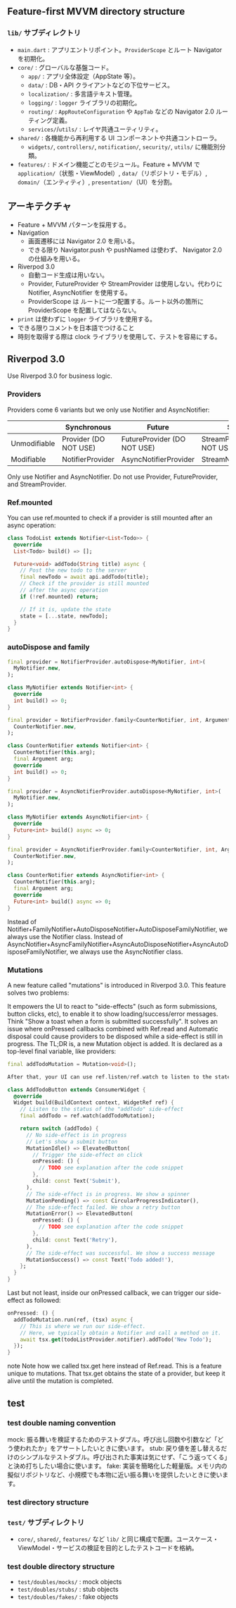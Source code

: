 ## Feature-first MVVM directory structure
### `lib/` サブディレクトリ
- `main.dart` : アプリエントリポイント。`ProviderScope` とルート Navigator を初期化。
- `core/` : グローバルな基盤コード。
  - `app/` : アプリ全体設定（AppState 等）。
  - `data/` : DB・API クライアントなどの下位サービス。
  - `localization/` : 多言語テキスト管理。
  - `logging/` : `logger` ライブラリの初期化。
  - `routing/` : `AppRouteConfiguration` や `AppTab` などの Navigator 2.0 ルーティング定義。
  - `services/`/`utils/` : レイヤ共通ユーティリティ。
- `shared/` : 各機能から再利用する UI コンポーネントや共通コントローラ。
  - `widgets/`, `controllers/`, `notification/`, `security/`, `utils/` に機能別分類。
- `features/` : ドメイン機能ごとのモジュール。Feature + MVVM で `application/`（状態・ViewModel）, `data/`（リポジトリ・モデル）, `domain/`（エンティティ）, `presentation/`（UI）を分割。

## アーキテクチャ
- Feature + MVVM パターンを採用する。
- Navigation
  - 画面遷移には Navigator 2.0 を用いる。
  - できる限り Navigator.push や pushNamed は使わず、 Navigator 2.0 の仕組みを用いる。
- Riverpod 3.0
  - 自動コード生成は用いない。
  - Provider, FutureProvider や StreamProvider は使用しない。代わりに Notifier, AsyncNotifier を使用する。
  - ProviderScope は ルートに一つ配置する。ルート以外の箇所に ProviderScope を配置してはならない。
- `print` は使わずに `logger` ライブラリを使用する。
- できる限りコメントを日本語でつけること
- 時刻を取得する際は clock ライブラリを使用して、テストを容易にする。

## Riverpod 3.0
Use Riverpod 3.0 for business logic.

### Providers
Providers come 6 variants but we only use Notifier and AsyncNotifier:

| | Synchronous | Future | Stream |
| --- | --- | --- | --- |
| Unmodifiable | Provider (DO NOT USE) | FutureProvider (DO NOT USE) | StreamProvider (DO NOT USE) |
| Modifiable | NotifierProvider | AsyncNotifierProvider | StreamNotifierProvider |

Only use Notifier and AsyncNotifier. Do not use Provider, FutureProvider, and StreamProvider.

### Ref.mounted
You can use ref.mounted to check if a provider is still mounted after an async operation:

```dart
class TodoList extends Notifier<List<Todo>> {
  @override
  List<Todo> build() => [];

  Future<void> addTodo(String title) async {
    // Post the new todo to the server
    final newTodo = await api.addTodo(title);
    // Check if the provider is still mounted
    // after the async operation
    if (!ref.mounted) return;

    // If it is, update the state
    state = [...state, newTodo];
  }
}
```

### autoDispose and family
```dart
final provider = NotifierProvider.autoDispose<MyNotifier, int>(
  MyNotifier.new,
);

class MyNotifier extends Notifier<int> {
  @override
  int build() => 0;
}
```

```dart
final provider = NotifierProvider.family<CounterNotifier, int, Argument>(
  CounterNotifier.new,
);

class CounterNotifier extends Notifier<int> {
  CounterNotifier(this.arg);
  final Argument arg;
  @override
  int build() => 0;
}
```

```dart
final provider = AsyncNotifierProvider.autoDispose<MyNotifier, int>(
  MyNotifier.new,
);

class MyNotifier extends AsyncNotifier<int> {
  @override
  Future<int> build() async => 0;
}
```

```dart
final provider = AsyncNotifierProvider.family<CounterNotifier, int, Argument>(
  CounterNotifier.new,
);

class CounterNotifier extends AsyncNotifier<int> {
  CounterNotifier(this.arg);
  final Argument arg;
  @override
  Future<int> build() async => 0;
}
```

Instead of Notifier+FamilyNotifier+AutoDisposeNotifier+AutoDisposeFamilyNotifier, we always use the Notifier class.
Instead of AsyncNotifier+AsyncFamilyNotifier+AsyncAutoDisposeNotifier+AsyncAutoDisposeFamilyNotifier, we always use the AsyncNotifier class.

### Mutations
A new feature called "mutations" is introduced in Riverpod 3.0.
This feature solves two problems:

It empowers the UI to react to "side-effects" (such as form submissions, button clicks, etc), to enable it to show loading/success/error messages. Think "Show a toast when a form is submitted successfully".
It solves an issue where onPressed callbacks combined with Ref.read and Automatic disposal could cause providers to be disposed while a side-effect is still in progress.
The TL;DR is, a new Mutation object is added. It is declared as a top-level final variable, like providers:

```dart
final addTodoMutation = Mutation<void>();

After that, your UI can use ref.listen/ref.watch to listen to the state of mutations:

class AddTodoButton extends ConsumerWidget {
  @override
  Widget build(BuildContext context, WidgetRef ref) {
    // Listen to the status of the "addTodo" side-effect
    final addTodo = ref.watch(addTodoMutation);

    return switch (addTodo) {
      // No side-effect is in progress
      // Let's show a submit button
      MutationIdle() => ElevatedButton(
        // Trigger the side-effect on click
        onPressed: () {
          // TODO see explanation after the code snippet
        },
        child: const Text('Submit'),
      ),
      // The side-effect is in progress. We show a spinner
      MutationPending() => const CircularProgressIndicator(),
      // The side-effect failed. We show a retry button
      MutationError() => ElevatedButton(
        onPressed: () {
          // TODO see explanation after the code snippet
        },
        child: const Text('Retry'),
      ),
      // The side-effect was successful. We show a success message
      MutationSuccess() => const Text('Todo added!'),
    };
  }
}
```

Last but not least, inside our onPressed callback, we can trigger our side-effect as followed:

```dart
onPressed: () {
  addTodoMutation.run(ref, (tsx) async {
    // This is where we run our side-effect.
    // Here, we typically obtain a Notifier and call a method on it.
    await tsx.get(todoListProvider.notifier).addTodo('New Todo');
  });
}
```

note
Note how we called tsx.get here instead of Ref.read.
This is a feature unique to mutations. That tsx.get obtains the state of a provider, but keep it alive until the mutation is completed.

## test
### test double naming convention
mock: 振る舞いを検証するためのテストダブル。呼び出し回数や引数など「どう使われたか」をアサートしたいときに使います。
stub: 戻り値を差し替えるだけのシンプルなテストダブル。呼び出された事実は気にせず、「こう返ってくる」と決め打ちしたい場合に使います。
fake: 実装を簡略化した軽量版。メモリ内の擬似リポジトリなど、小規模でも本物に近い振る舞いを提供したいときに使います。

### test directory structure
### `test/` サブディレクトリ
- `core/`, `shared/`, `features/` など `lib/` と同じ構成で配置。ユースケース・ViewModel・サービスの検証を目的としたテストコードを格納。

### test double directory structure
- `test/doubles/mocks/` : mock objects
- `test/doubles/stubs/` : stub objects
- `test/doubles/fakes/` : fake objects
